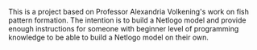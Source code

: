 This is a project based on Professor Alexandria Volkening's work on fish pattern formation. 
The intention is to build a Netlogo model and provide enough instructions for someone with beginner level of programming knowledge to be able to build a Netlogo model on their own. 
